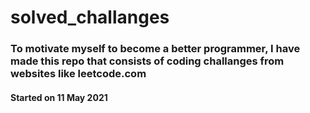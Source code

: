 # solved_challanges

### To motivate myself to become a better programmer, I have made this repo that consists of coding challanges from websites like leetcode.com

#### Started on 11 May 2021
